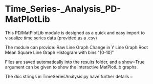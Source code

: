# Time_Series-_Analysis_PD-MatPlotLib

This PD/MatPlotLib module is designed as a quick and easy import to visualize time series data (provided as a .csv)

The module can provide:
  Raw Line Graph
  Change in Y Line Graph
  Root Mean Square Line Graph
  Histogram with bins "[0-10]"
  
Files are saved automatically into the results folder, and a show=True argument can be given to show the interactive MatPlotLib graphs.

The doc strings in TimeSeriesAnalysis.py have further details ~
